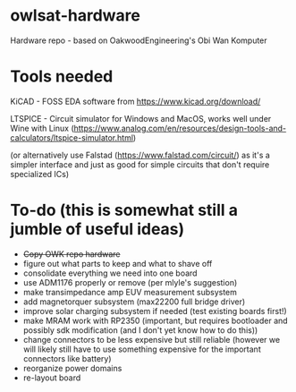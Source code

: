 # owlsat-hardware
Hardware repo - based on OakwoodEngineering's Obi Wan Komputer

# Tools needed
KiCAD - FOSS EDA software from https://www.kicad.org/download/ 

LTSPICE - Circuit simulator for Windows and MacOS, works well under Wine with Linux (https://www.analog.com/en/resources/design-tools-and-calculators/ltspice-simulator.html)

(or alternatively use Falstad (https://www.falstad.com/circuit/) as it's a simpler interface and just as good for simple circuits that don't require specialized ICs)

# To-do (this is somewhat still a jumble of useful ideas)

- ~~Copy OWK repo hardware~~
- figure out what parts to keep and what to shave off
- consolidate everything we need into one board
- use ADM1176 properly or remove (per mlyle's suggestion)
- make transimpedance amp EUV measurement subsystem
- add magnetorquer subsystem (max22200 full bridge driver)
- improve solar charging subsystem if needed (test existing boards first!)
- make MRAM work with RP2350 (important, but requires bootloader and possibly sdk modification (and I don't yet know how to do this))
- change connectors to be less expensive but still reliable (however we will likely still have to use something expensive for the important connectors like battery)
- reorganize power domains
- re-layout board
